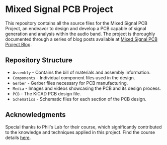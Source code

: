 # Mixed Signal PCB Project

This repository contains all the source files for the Mixed Signal PCB Project, an endeavor to design and develop a PCB capable of signal generation and analysis within the audio band. The project is thoroughly documented through a series of blog posts available at [Mixed Signal PCB Project Blog](https://www.mohamedhambouta.com/article/36e01b97-5775-4c1d-bf0c-83d208441204).

## Repository Structure

- `Assembly` - Contains the bill of materials and assembly information.
- `Components` - Individual component files used in the design.
- `Gerber` - Gerber files necessary for PCB manufacturing.
- `Media` - Images and videos showcasing the PCB and its design process.
- `PCB` - The KiCAD PCB design file.
- `Schematics` - Schematic files for each section of the PCB design.

## Acknowledgments

Special thanks to Phil's Lab for their course, which significantly contributed to the knowledge and techniques applied in this project. Find the course details [here](https://phils-lab-shop.fedevel.education/itemDetail.html?itemtype=course&dbid=1606477016678&instrid=us-east-2_Vw1KnTvTs:107c257d-31cc-430a-95d7-3c5d70c578e0).
